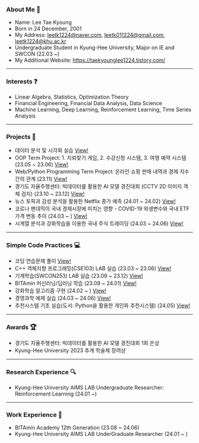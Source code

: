 ### About Me 👋

- Name: Lee Tae Kyoung
- Born in 24 December, 2001
- My Address: leetk1224@naver.com, leetk011224@gmail.com, leetk1224@khu.ac.kr
- Undergraduate Student in Kyung-Hee University, Major on IE and SWCON (22.03 ~)
- My Additional Website: https://taekyounglee1224.tistory.com/

---

### Interests ❓

- Linear Algebra, Statistics, Optimization Theory
- Financial Engineering, Financial Data Analysis, Data Science
- Machine Learning, Deep Learning, Reinforcement Learning, Time Series Analysis

---

### Projects 📘

- 데이터 분석 및 시각화 실습 <a href = "https://github.com/taekyounglee1224/Data-Science/tree/main">View!</a>
- OOP Term Project: 1. 지뢰찾기 게임, 2. 수강신청 시스템, 3. 여행 예약 시스템 (23.05 ~ 23.06) <a href = "https://github.com/taekyounglee1224/KHU-School-Projects/tree/main/OOP%20(CSE103)/Projects">View!</a>
- Web/Python Programming Term Project: 온라인 쇼핑 판매 내역과 경제 지수 간의 관계 (23.11) <a href = "https://github.com/taekyounglee1224/KHU-School-Projects/tree/main/Web%20Python%20Programming%20(SWCON104)/Projects">View!</a>
- 경기도 자율주행센터: 빅데이터를 활용한 AI 모델 경진대회 (CCTV 2D 이미지 객체 검지) (23.10 ~ 23.12) <a href = "https://github.com/taekyounglee1224/KyungGI-Self-Driving-Car-AI-Contest">View!</a>
- 뉴스 토픽과 감성 분석을 활용한 Netflix 종가 예측 (24.01 ~ 24.02) <a href = "https://github.com/skier-song9/bitamin_winter_proj">View!</a>
- 코로나 팬데믹이 국내 경제시장에 미치는 영향 - COVID-19 외생변수와 국내 ETF 가격 변동 추이 (24.03 ~ ) <a href = "https://github.com/taekyounglee1224/Finance-Project">View!</a>
- 시계열 분석과 강화학습을 이용한 국내 주식 트레이딩 (24.03 ~ 24.06) <a href = "https://github.com/skier-song9/bitamin1213_trading">View!</a>

---
### Simple Code Practices 💻

- 코딩 연습문제 풀이 <a href = "https://github.com/taekyounglee1224/Python-Works/tree/main/coding%20practice">View!</a>
- C++ 객체지향 프로그래밍(CSE103) LAB 실습 (23.03 ~ 23.06) <a href = "https://github.com/taekyounglee1224/KHU-School-Projects/tree/main/OOP%20(CSE103)/Lab%20Excercises">View!</a>
- 기계학습(SWCON253) LAB 실습 (23.09 ~ 23.12) <a href = "https://github.com/taekyounglee1224/KHU-School-Projects/tree/main/Machine%20Learning%20(SWCON253)">View!</a>
- BITAmin 머신러닝/딥러닝 학습 (23.09 ~ 24.01) <a href = "https://github.com/taekyounglee1224/Bitamin">View!</a>
- 강화학습 알고리즘 구현 (24.02 ~ ) <a href = "https://github.com/taekyounglee1224/Reinforcement-Learning/tree/main/Algorithms">View!</a>
- 경영과학 예제 실습 (24.03 ~ 24.06) <a href = "https://github.com/taekyounglee1224/KHU-School-Projects/tree/main/Operations%20Research%20(IE301)">View!</a>
- 추천시스템 기초 실습(도서: Python을 활용한 개인화 추천시스템) (24.05) <a href = "https://github.com/taekyounglee1224/Personalized-Recommendation-System-using-Python/tree/main/codes">View!</a>

---
### Awards 🏆

- 경기도 자율주행센터: 빅데이터를 활용한 AI 모델 경진대회 1회 은상
- Kyung-Hee University 2023 추계 학술제 장려상
  
---
### Research Experience 🔍

- Kyung-Hee University AIMS LAB Undergraduate Researcher: Reinforcement Learning (24.01 ~)

---
### Work Experience 📝

- BITAmin Academy 12th Generation (23.08 ~ 24.06) 
- Kyung-Hee University AIMS LAB UnderGraduate Researcher (24.01 ~ )

  
<!--
**taekyounglee1224/taekyounglee1224** is a ✨ _special_ ✨ repository because its `README.md` (this file) appears on your GitHub profile.

Here are some ideas to get you started:

- 🔭 I’m currently working on ...
- 🌱 I’m currently learning ...
- 👯 I’m looking to collaborate on ...
- 🤔 I’m looking for help with ...
- 💬 Ask me about ...
- 📫 How to reach me: ...
- 😄 Pronouns: ...
- ⚡ Fun fact: ...
-->
